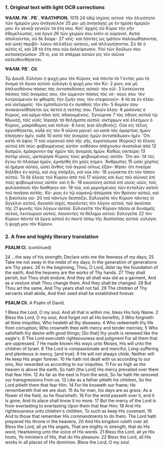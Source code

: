 ### 1. Original text with light OCR corrections

**ΨΑΛΜ. ΡΑ´. ΡΒ´.**                                  **ΨΑΛΤΗΡΙΟΝ.**                 1015
24 ὁδῷ ἰσχύος αὐτοῦ· τὴν ὀλιγότητα τῶν ἡμερῶν μου ἀνάγγειλόν
25 μοι· μὴ ἀναγάγῃς με ἐν ἡμίσει ἡμερῶν μου· ἐν γενεᾷ γενεῶν τὰ
    ἔτη σου. Κατ᾿ ἀρχὰς σὺ Κύριε τὴν γῆν ἐθεμελίωσας, καὶ ἔργα 26
    τῶν χειρῶν σου εἰσὶν οἱ οὐρανοί. Αὐτοὶ ἀπολοῦνται, σὺ δὲ διαμε- 27
    νεῖς· καὶ πάντες ὡς ἱμάτιον παλαιωθήσονται, καὶ ὡσεὶ περιβό-
    λαιον ἀλλάξεις αὐτούς, καὶ ἀλλαγήσονται. Σὺ δὲ ὁ αὐτὸς εἶ, καὶ 28
    τὰ ἔτη σου οὐκ ἐκλείψουσιν. Υἱοὶ τῶν δούλων σου κατασκηνώσου- 29
    σι, καὶ τὸ σπέρμα αὐτῶν εἰς τὸν αἰῶνα κατευθυνθήσεται.

**ΨΑΛΜ. ΡΒ´. CII.**

Τῷ Δαυίδ. Εὐλόγει ἡ ψυχή μου τὸν Κύριον, καὶ πάντα τὰ 1
    ἐντός μου τὸ ὄνομα τὸ ἅγιον αὐτοῦ· εὐλόγει ἡ ψυχή μου τὸν Κύ- 2
    ριον, καὶ μὴ ἐπιλανθάνου πάσας τὰς ἀνταποδόσεις αὐτοῦ· τὸν εὐϊ- 3
    λατεύοντα πάσαις ταῖς ἀνομίαις σου, τὸν ἰώμενον πάσας τὰς νό-
    σους σου· τὸν λυτρούμενον ἐκ φθορᾶς τὴν ζωήν σου, τὸν στεφανοῦν- 4
    τά σε ἐν ἐλέει καὶ οἰκτιρμοῖς· τὸν ἐμπιπλῶντα ἐν ἀγαθοῖς τὴν ἐπι- 5
    θυμίαν σου· ἀνακαινισθήσεται ὡς ἀετοῦ ἡ νεότης σου. Ποιῶν ἐλεη- 6
    μοσύνας ὁ Κύριος, καὶ κρῖμα πᾶσι τοῖς ἀδικουμένοις. Ἐγνώρισε 7
    τὰς ὁδοὺς αὐτοῦ τῷ Μωυσῇ, τοῖς υἱοῖς Ἰσραὴλ τὰ θελήματα
    αὐτοῦ· οἰκτίρμων καὶ ἐλεήμων ὁ Κύριος, μακρόθυμος καὶ πολυέ- 8
    λεος (καὶ ἀληθινός). Οὐκ εἰς τέλος ὀργισθήσεται, οὐδὲ εἰς τὸν 9
    αἰῶνα μηνιεῖ· οὐ κατὰ τὰς ἁμαρτίας ἡμῶν ἐποίησεν ἡμῖν, οὐδὲ 10
    κατὰ τὰς ἀνομίας ἡμῶν ἀνταπέδωκεν ἡμῖν. Ὅτι κατὰ τὸ ὕψος 11
    τοῦ οὐρανοῦ ἀπὸ τῆς γῆς, ἐκραταίωσε (Κύριος) τὸ ἔλεος αὐτοῦ
    ἐπὶ τοὺς φοβουμένους αὐτόν· καθόσον ἀπέχουσιν ἀνατολαὶ ἀπὸ 12
    δυσμῶν, ἐμάκρυνεν ἀφ᾿ ἡμῶν τὰς ἀνομίας ἡμῶν. Καθὼς οἰκτείρει 13
    πατὴρ υἱούς, ᾠκτείρησε Κύριος τοὺς φοβουμένους αὐτόν. Ὅτι αὐ- 14
    τὸς ἔγνω τὸ πλάσμα ἡμῶν, ἐμνήσθη ὅτι χοῦς ἐσμεν. Ἄνθρωπος 15
    ὡσεὶ χόρτος αἱ ἡμέραι αὐτοῦ, ὡσεὶ ἄνθος τοῦ ἀγροῦ οὕτως ἐξαν-
    θήσει· ὅτι πνεῦμα διῆλθεν ἐν αὐτῷ, καὶ οὐχ ὑπάρξει, καὶ οὐκ ἐπι- 16
    γνώσεται ἔτι τὸν τόπον αὐτοῦ. Τὸ δὲ ἔλεος τοῦ Κυρίου ἀπὸ τοῦ 17
    αἰῶνος καὶ ἕως τοῦ αἰῶνος ἐπὶ τοὺς φοβουμένους αὐτόν· καὶ ἡ δι- 18
    καιοσύνη αὐτοῦ ἐπὶ υἱοὺς υἱῶν, τοῖς φυλάσσουσι τὴν διαθήκην αὐ- 19
    τοῦ, καὶ μεμνημένοις τῶν ἐντολῶν αὐτοῦ τοῦ ποιῆσαι αὐτάς. Κύ-
    ριος ἐν τῷ οὐρανῷ ἡτοίμασε τὸν θρόνον αὐτοῦ, καὶ ἡ βασιλεία αὐ- 20
    τοῦ πάντων δεσπόζει. Εὐλογεῖτε τὸν Κύριον πάντες οἱ ἄγγελοι
    αὐτοῦ, δυνατοὶ ἰσχύϊ, ποιοῦντες τὸν λόγον αὐτοῦ, τοῦ ἀκοῦσαι τῆς 21
    φωνῆς τῶν λόγων αὐτοῦ. Εὐλογεῖτε τὸν Κύριον πᾶσαι αἱ δυνάμεῖς
    αὐτοῦ, λειτουργοὶ αὐτοῦ, ποιοῦντες τὸ θέλημα αὐτοῦ. Εὐλογεῖτε 22
    τὸν Κύριον πάντα τὰ ἔργα αὐτοῦ ἐν παντὶ τόπῳ τῆς δεσποτίας
    αὐτοῦ· εὐλόγει ἡ ψυχή μου τὸν Κύριον.

### 2. A free and highly literary translation

**PSALM CI.** (continued)

24 ...the way of his strength;
    Declare unto me the fewness of my days;
25 Take me not away in the midst of my days;
    In the generation of generations are Thy years.
26 In the beginning, Thou, O Lord, didst lay the foundation of the earth,
    And the heavens are the works of Thy hands.
27 They shall perish, but Thou shalt endure;
    And they all shall wax old as a garment,
    And as a vesture shalt Thou change them,
    And they shall be changed.
28 But Thou art the same,
    And Thy years shall not fail.
29 The children of Thy servants shall abide,
    And their seed shall be established forever.

**PSALM CII.**
A Psalm of David.

1 Bless the Lord, O my soul,
    And all that is within me, bless His holy Name.
2 Bless the Lord, O my soul,
    And forget not all His benefits;
3 Who forgiveth all thine iniquities;
    Who healeth all thy diseases;
4 Who redeemeth thy life from corruption;
    Who crowneth thee with mercy and tender mercies;
5 Who satisfieth thy desire with good things;
    [So that] thy youth is renewed like the eagle's.
6 The Lord executeth righteousness and judgment
    For all them that are oppressed.
7 He made known His ways unto Moses,
    His will unto the children of Israel.
8 The Lord is compassionate and merciful,
    Long-suffering and plenteous in mercy, [and true].
9 He will not always chide,
    Neither will He keep His anger forever.
10 He hath not dealt with us according to our sins,
    Nor rewarded us according to our iniquities.
11 For as high as the heaven is above the earth,
    So hath [the Lord] His mercy prevailed over them that fear Him.
12 As far as the east is from the west,
    So far hath He removed our transgressions from us.
13 Like as a father pitieth his children,
    So the Lord pitieth them that fear Him.
14 For He knoweth our frame;
    He remembereth that we are dust.
15 As for man, his days are as grass;
    As a flower of the field, so he flourisheth.
16 For the wind passeth over it, and it is gone;
    And its place shall know it no more.
17 But the mercy of the Lord is from everlasting to everlasting
    Upon them that fear Him;
18 And His righteousness unto children's children,
    To such as keep His covenant,
19 And to those that remember His commandments to do them.
    The Lord hath prepared His throne in the heavens,
20 And His kingdom ruleth over all.
    Bless the Lord, all ye His angels,
    That are mighty in strength, that do His word,
    Hearkening unto the voice of His words.
21 Bless the Lord, all ye His hosts,
    Ye ministers of His, that do His pleasure.
22 Bless the Lord, all His works
    In all places of His dominion.
    Bless the Lord, O my soul.